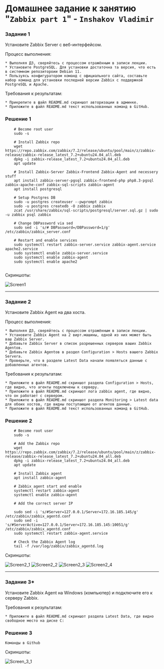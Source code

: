# Домашнее задание к занятию "`Zabbix part 1`" - `Inshakov Vladimir`

### Задание 1

Установите Zabbix Server с веб-интерфейсом.

Процесс выполнения:

    * Выполняя ДЗ, сверяйтесь с процессом отражённым в записи лекции.
    * Установите PostgreSQL. Для установки достаточна та версия, что есть в системном репозитороии Debian 11.
    * Пользуясь конфигуратором команд с официального сайта, составьте набор команд для установки последней версии Zabbix с поддержкой PostgreSQL и Apache.

Требования к результатам:

    * Прикрепите в файл README.md скриншот авторизации в админке.
    * Приложите в файл README.md текст использованных команд в GitHub.

### Решение 1


```
    # Become root user 
    sudo -s

    # Install Zabbix repo
    wget https://repo.zabbix.com/zabbix/7.2/release/ubuntu/pool/main/z/zabbix-release/zabbix-release_latest_7.2+ubuntu24.04_all.deb
    dpkg -i zabbix-release_latest_7.2+ubuntu24.04_all.deb
    apt update
    
    # Install Zabbix-Server Zabbix-Frontend Zabbix-Agent and necessery stuff 
    apt install zabbix-server-pgsql zabbix-frontend-php php8.3-pgsql zabbix-apache-conf zabbix-sql-scripts zabbix-agent
    apt install postgresql
    
    # Setup Postgres DB
    sudo -u postgres createuser --pwprompt zabbix
    sudo -u postgres createdb -O zabbix zabbix
    zcat /usr/share/zabbix/sql-scripts/postgresql/server.sql.gz | sudo -u zabbix psql zabbix
    
    # Change DBPassword via sed
    sudo sed -i 's/# DBPassword=/DBPassword=1/g' /etc/zabbix/zabbix_server.conf 

    # Restart and enable services
    sudo systemctl restart zabbix-server.service zabbix-agent.service apache2.service 
    sudo systemctl enable zabbix-server.service
    sudo systemctl enable zabbix-agent
    sudo systemctl enable apache2
 
```


Скриншоты:


![Screen1](https://github.com/MrVanG0gh/Netology-smon-zabbix-01/blob/main/pics/Screen1.png)

---

### Задание 2

Установите Zabbix Agent на два хоста.

Процесс выполнения:

    * Выполняя ДЗ, сверяйтесь с процессом отражённым в записи лекции.
    * Установите Zabbix Agent на 2 вирт.машины, одной из них может быть ваш Zabbix Server.
    * Добавьте Zabbix Server в список разрешенных серверов ваших Zabbix Agentов.
    * Добавьте Zabbix Agentов в раздел Configuration > Hosts вашего Zabbix Servera.
    * Проверьте, что в разделе Latest Data начали появляться данные с добавленных агентов.

Требования к результатам:

    * Приложите в файл README.md скриншот раздела Configuration > Hosts, где видно, что агенты подключены к серверу.
    * Приложите в файл README.md скриншот лога zabbix agent, где видно, что он работает с сервером.
    * Приложите в файл README.md скриншот раздела Monitoring > Latest data для обоих хостов, где видны поступающие от агентов данные.
    * Приложите в файл README.md текст использованных команд в GitHub.


### Решение 2


```
    # Become root user
    sudo -s

    # Add the Zabbix repo
    wget https://repo.zabbix.com/zabbix/7.2/release/ubuntu/pool/main/z/zabbix-release/zabbix-release_latest_7.2+ubuntu24.04_all.deb
    dpkg -i zabbix-release_latest_7.2+ubuntu24.04_all.deb
    apt update

    # Install Zabbix agent
    apt install zabbix-agent
    
    # Zabbix agent start and enable
    systemctl restart zabbix-agent
    systemctl enable zabbix-agent 

    # Add the correct server IP

    sudo sed -i 's/#Server=127.0.0.1/Server=172.16.185.145/g' /etc/zabbix/zabbix_agentd.conf
    sudo sed -i 's/#ServerActive=127.0.0.1/Server=172.16.185.145:10051/g' /etc/zabbix/zabbix_agentd.conf
    sudo systemctl restart zabbix-agent.service

    # Check the Zabbix Agent log
    tail -f /var/log/zabbix/zabbix_agentd.log
```

Скриншоты:

![Screen2_1](https://github.com/MrVanG0gh/Netology-smon-zabbix-01/blob/main/pics/Screen2_1.png)
![Screen2_2](https://github.com/MrVanG0gh/Netology-smon-zabbix-01/blob/main/pics/Screen2_2.png)
![Screen2_3](https://github.com/MrVanG0gh/Netology-smon-zabbix-01/blob/main/pics/Screen2_3.png)
![Screen2_4](https://github.com/MrVanG0gh/Netology-smon-zabbix-01/blob/main/pics/Screen2_4.png)

---

### Задание 3*

Установите Zabbix Agent на Windows (компьютер) и подключите его к серверу Zabbix.

Требования к результатам:

    * Приложите в файл README.md скриншот раздела Latest Data, где видно свободное место на диске C:

### Решение 3


```
Команды в Github

```


Скриншоты:


![Screen_3_1]()
